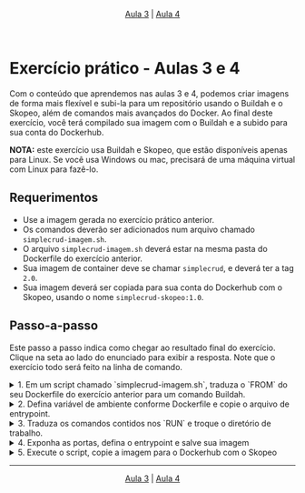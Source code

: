 <p align="center"><a href="../aula03">Aula 3</a> | <a href="../aula04">Aula 4</a></p>
<br/>

# Exercício prático - Aulas 3 e 4

Com o conteúdo que aprendemos nas aulas 3 e 4, podemos criar imagens de forma mais flexível e subi-la para um repositório usando o Buildah e o Skopeo, além de comandos mais avançados do Docker. Ao final deste exercício, você terá compilado sua imagem com o Buildah e a subido para sua conta do Dockerhub. 

**NOTA:** este exercício usa Buildah e Skopeo, que estão disponíveis apenas para Linux. Se você usa Windows ou mac, precisará de uma máquina virtual com Linux para fazê-lo.

## Requerimentos
- Use a imagem gerada no exercício prático anterior.
- Os comandos deverão ser adicionados num arquivo chamado `simplecrud-imagem.sh`.
- O arquivo `simplecrud-imagem.sh` deverá estar na mesma pasta do Dockerfile do exercício anterior.
- Sua imagem de container deve se chamar `simplecrud`, e deverá ter a tag `2.0`.
- Sua imagem deverá ser copiada para sua conta do Dockerhub com o Skopeo, usando o nome `simplecrud-skopeo:1.0`.

## Passo-a-passo
Este passo a passo indica como chegar ao resultado final do exercício. Clique na seta ao lado do enunciado para exibir a resposta. Note que o exercício todo será feito na linha de comando.

<details> 
  <summary>1. Em um script chamado `simplecrud-imagem.sh`, traduza o `FROM` do seu Dockerfile do exercício anterior para um comando Buildah.</summary>
   
```bash
# SEMPRE INICIE UM SCRIPT BASH COM A LINHA ABAIXO. ELA NÃO É UM COMENTÁRIO.
#!/bin/bash

# Salvando a imagem na variável
simplecrud=$(buildah from maven:3.6.3-adoptopenjdk-11)
```

</details>

<details> 
  <summary>2. Defina variável de ambiente conforme Dockerfile e copie o arquivo de entrypoint.</summary>
   
```bash
# Definindo a variável de ambiente
buildah config --env APP_PROFILE="default" $simplecrud

# Copiando o arquivo local
buildah copy $simplecrud ./scripts/entrypoint.sh /entrypoint.sh
```

</details>

<details> 
  <summary>3. Traduza os comandos contidos nos `RUN` e troque o diretório de trabalho.</summary>
   
```bash
# Executando comandos
buildah config --cmd "apt update -y && \
    apt install -y git && \
    git clone https://github.com/mentoria-openshift/simplecrud-spring /opt/simplecrud" \
    $simplecrud

# Trocando o diretório
buildah config --workingdir /opt/simplecrud $simplecrud

# Compile a aplicação
buildah config --cmd "mvn clean install" $simplecrud
```

</details>

<details> 
  <summary>4. Exponha as portas, defina o entrypoint e salve sua imagem</summary>
   
```bash
# Expondo a porta
buildah config --port 8080 $simplecrud

# Definindo o entrypoint
buildah config --entrypoint "sh /entrypoint.sh" $simplecrud

# Salvando a imagem
buildah commit $simplecrud simplecrud:2.0
```

</details>

<details> 
  <summary>5. Execute o script, copie a imagem para o Dockerhub com o Skopeo</summary>
   
```bash
# Executando o script
sh simplecrud-imagem.sh

# Fazendo login no repositório
skopeo login -u seu_usuario docker.io

# Copiando a imagem
skopeo copy containers-storage:localhost/simplecrud:2.0 docker://docker.io/seu_usuario/simplecrud-skopeo:1.0
```

</details>

---
<p align="center"><a href="../aula03">Aula 3</a> | <a href="../aula04">Aula 4</a></p>